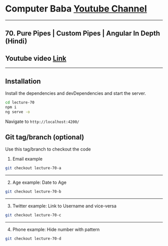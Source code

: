 # Computer Baba [Youtube Channel](https://www.youtube.com/c/ComputerBabaOfficial)

---

## 70. Pure Pipes | Custom Pipes | Angular In Depth (Hindi)

## Youtube video [Link](https://youtu.be/50w36yfiW_8)

---

## Installation

Install the dependencies and devDependencies and start the server.

```sh
cd lecture-70
npm i
ng serve -o
```

Navigate to `http://localhost:4200/`

## Git tag/branch (optional)

Use this tag/branch to checkout the code

1. Email example

```sh
git checkout lecture-70-a
```

---

2. Age example: Date to Age

```sh
git checkout lecture-70-b
```

---

3. Twitter example: Link to Username and vice-versa

```sh
git checkout lecture-70-c
```

---

4. Phone example: Hide number with pattern

```sh
git checkout lecture-70-d
```
